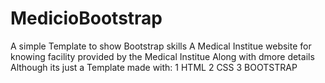 # MedicioBootstrap
A simple Template to show Bootstrap skills
 A Medical Institue website for knowing facility provided by the Medical Institue Along with dmore details Although its just a Template made with:
1 HTML
2 CSS
3 BOOTSTRAP




